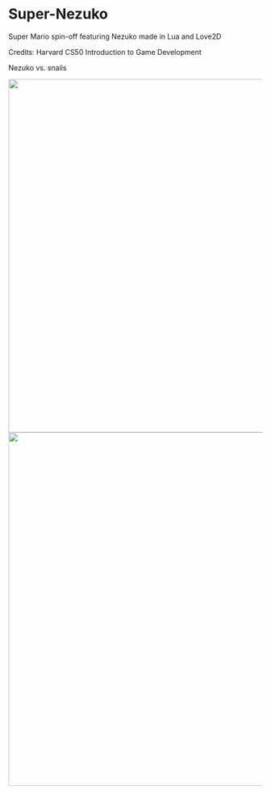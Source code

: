 # Super-Nezuko
Super Mario spin-off featuring Nezuko made in Lua and Love2D

Credits: Harvard CS50 Introduction to Game Development

<p>Nezuko vs. snails</p>
<img src="https://imgur.com/ebmelBC.png" width="700" />

<img src="https://imgur.com/35AntJ3.png" width="700" />
